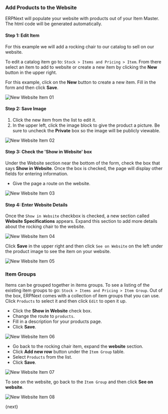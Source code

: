 <!-- add-breadcrumbs -->
### Add Products to the Website

ERPNext will populate your website with products out of your Item Master. The html code will be
generated automatically.

#### Step 1: Edit Item

For this example we will add a rocking chair to our catalog to sell on our website.

To edit a catalog item go to: `Stock > Items and Pricing > Item`.  From there select an item to add to website or create a new item by clicking the **New** button in the upper right.

For this example, click on the **New** button to create a new item.  Fill in the form and then click **Save**.

![New Website Item 01]({{docs_base_url}}/assets/img/articles/new-item-for-website-01.png)

#### Step 2: Save Image

1. Click the new item from the list to edit it.
1. In the upper left, click the image block to give the product a picture. Be sure to uncheck the **Private** box so the image will be publicly viewable.

![New Website Item 02]({{docs_base_url}}/assets/img/articles/new-item-for-website-02.png)  

#### Step 3: Check the 'Show in Website' box

Under the Website section near the bottom of the form, check the box that says **Show in Website**. Once the box is checked, the page will display other fields for entering information.

* Give the page a route on the website.

![New Website Item 03]({{docs_base_url}}/assets/img/articles/new-item-for-website-03.png)    

#### Step 4: Enter Website Details

Once the `Show in Website` checkbox is checked, a new section called **Website Specifications** appears. Expand this section to add more details about the rocking chair to the website.

![New Website Item 04]({{docs_base_url}}/assets/img/articles/new-item-for-website-04.png)

Click **Save** in the upper right and then click `See on Website` on the left under the product image to see the item on your website.

![New Website Item 05]({{docs_base_url}}/assets/img/articles/new-item-for-website-05.png)

### Item Groups

Items can be grouped together in items groups.  To see a listing of the existing item groups to go: `Stock > Items and Pricing > Item Group`. Out of the box, ERPNext comes with a collection of item groups that you can use. Click `Products` to select it and then click `Edit` to open it up.

* Click the **Show in Website** check box.
* Change the route to `products`.
* Fill in a description for your products page.
* Click **Save**.

![New Website Item 06]({{docs_base_url}}/assets/img/articles/new-item-for-website-06.png)

* Go back to the rocking chair item, expand the **website** section.
* Click **Add new row** button under the `Item Group` table.
* Select `Products` from the list.
* Click **Save**. 

![New Website Item 07]({{docs_base_url}}/assets/img/articles/new-item-for-website-07.png)

To see on the website, go back to the `Item Group` and then click **See on website**.

![New Website Item 08]({{docs_base_url}}/assets/img/articles/new-item-for-website-08.png)

{next}
